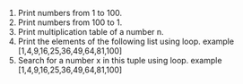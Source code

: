 1. Print numbers from 1 to 100.
2. Print numbers from 100 to 1.
3. Print multiplication table of a number n.
4. Print the elements of the following list using loop. example [1,4,9,16,25,36,49,64,81,100]
5. Search for a number x in this tuple using loop. example [1,4,9,16,25,36,49,64,81,100]
